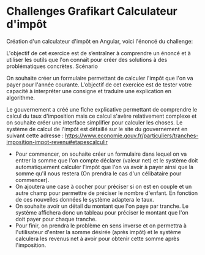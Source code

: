 # Challenges Grafikart Calculateur d'impôt

Création d'un calculateur d'impôt en Angular, voici l'énoncé du challenge:

L'objectif de cet exercice est de s’entraîner à comprendre un énoncé et à utiliser les outils que l'on connaît pour créer des solutions à des problématiques concrètes.
Scénario

On souhaite créer un formulaire permettant de calculer l'impôt que l'on va payer pour l'année courante.
L'objectif de cet exercice est de tester votre capacité à interpréter une consigne et traduire une explication en algorithme.

Le gouvernement a créé une fiche explicative permettant de comprendre le calcul du taux d'imposition mais ce calcul s'avère relativement complexe et on souhaite créer une interface simplifier pour calculer les choses. Le système de calcul de l'impôt est détaillé sur le site du gouvernement en suivant cette adresse : https://www.economie.gouv.fr/particuliers/tranches-imposition-impot-revenu#etapescalculir

* Pour commencer, on souhaite créer un formulaire dans lequel on va entrer la somme que l'on compte déclarer (valeur net) et le système doit automatiquement calculer l'impôt que l'on va avoir à payer ainsi que la somme qu'il nous restera (On prendra le cas d'un célibataire pour commencer).
* On ajoutera une case à cocher pour préciser si on est en couple et un autre champ pour permettre de préciser le nombre d'enfant. En fonction de ces nouvelles données le système adaptera le taux.
* On souhaite avoir un détail du montant que l'on paye par tranche. Le système affichera donc un tableau pour préciser le montant que l'on doit payer pour chaque tranche.
* Pour finir, on prendra le problème en sens inverse et on permettra à l'utilisateur d'entrer la somme désirée (après impôt) et le système calculera les revenus net à avoir pour obtenir cette somme après l'imposition.
